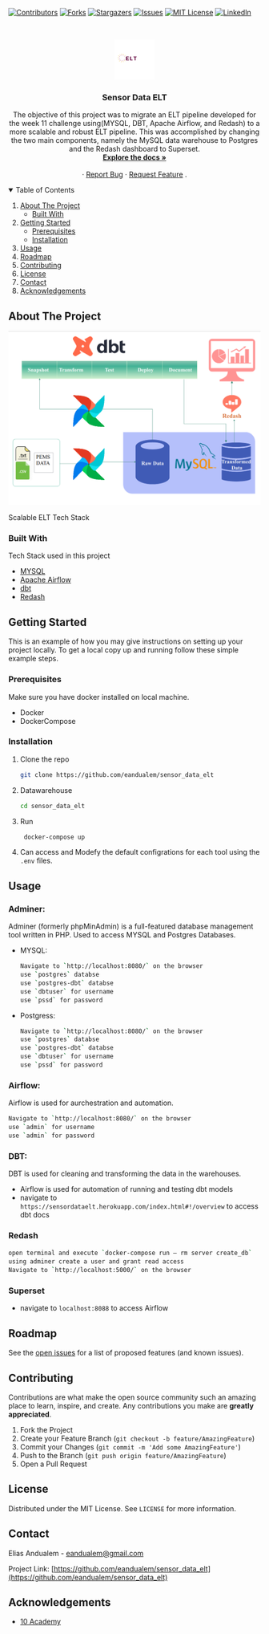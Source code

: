[![Contributors][contributors-shield]][contributors-url]
[![Forks][forks-shield]][forks-url]
[![Stargazers][stars-shield]][stars-url]
[![Issues][issues-shield]][issues-url]
[![MIT License][license-shield]][license-url]
[![LinkedIn][linkedin-shield]][linkedin-url]



<!-- PROJECT LOGO -->
<br />
<p align="center">
  <a href="https://github.com/eandualem/sensor_data_elt">
    <img src="images/logo.png" alt="Logo" width="80" height="80">
  </a>

  <h3 align="center">Sensor Data ELT</h3>

  <p align="center">
    The objective of this project was to migrate an ELT pipeline developed for the week 11 challenge using(MYSQL, DBT, Apache Airflow, and Redash) to a more scalable and robust ELT pipeline. This was accomplished by changing the two main components, namely the MySQL data warehouse to Postgres and the Redash dashboard to Superset.
    <br />
    <a href="https://sensordataelt.herokuapp.com/index.html"><strong>Explore the docs »</strong><a>
    <br />
    <br />
    ·
    <a href="https://github.com/eandualem/sensor_data_elt/issues">Report Bug</a>
    ·
    <a href="https://github.com/eandualem/sensor_data_elt/issues">Request Feature</a>
    .
  </p>
</p>



<!-- TABLE OF CONTENTS -->
<details open="open">
  <summary>Table of Contents</summary>
  <ol>
    <li>
      <a href="#about-the-project">About The Project</a>
      <ul>
        <li><a href="#built-with">Built With</a></li>
      </ul>
    </li>
    <li>
      <a href="#getting-started">Getting Started</a>
      <ul>
        <li><a href="#prerequisites">Prerequisites</a></li>
        <li><a href="#installation">Installation</a></li>
      </ul>
    </li>
    <li><a href="#usage">Usage</a></li>
    <li><a href="#roadmap">Roadmap</a></li>
    <li><a href="#contributing">Contributing</a></li>
    <li><a href="#license">License</a></li>
    <li><a href="#contact">Contact</a></li>
    <li><a href="#acknowledgements">Acknowledgements</a></li>
  </ol>
</details>



<!-- ABOUT THE PROJECT -->
## About The Project

[![Product Name Screen Shot][product-screenshot]](https://example.com)

Scalable ELT Tech Stack

### Built With

Tech Stack used in this project
* [MYSQL](https://getbootstrap.com)
* [Apache Airflow](https://jquery.com)
* [dbt](https://laravel.com)
* [Redash](https://laravel.com)


<!-- GETTING STARTED -->
## Getting Started

This is an example of how you may give instructions on setting up your project locally.
To get a local copy up and running follow these simple example steps.

### Prerequisites

Make sure you have docker installed on local machine.
* Docker
* DockerCompose
  
### Installation

1. Clone the repo
   ```sh
   git clone https://github.com/eandualem/sensor_data_elt
   ```
2. Datawarehouse
   ```sh
   cd sensor_data_elt
   ```
3. Run
   ```sh
    docker-compose up
   ```
4. Can access and Modefy the default configrations for each tool using the `.env` files.


<!-- USAGE EXAMPLES -->
## Usage

### Adminer: 
Adminer (formerly phpMinAdmin) is a full-featured database management tool written in PHP. Used to access MYSQL and Postgres Databases.
- MYSQL:
   ```sh
   Navigate to `http://localhost:8080/` on the browser
   use `postgres` databse
   use `postgres-dbt` databse
   use `dbtuser` for username
   use `pssd` for password
   ```
- Postgress:
   ```sh
   Navigate to `http://localhost:8080/` on the browser
   use `postgres` databse
   use `postgres-dbt` databse
   use `dbtuser` for username
   use `pssd` for password
   ```
### Airflow: 
  Airflow is used for aurchestration and automation.
   ```sh
   Navigate to `http://localhost:8080/` on the browser
   use `admin` for username
   use `admin` for password
   ```
### DBT:
DBT is used for cleaning and transforming the data in the warehouses. 
- Airflow is used for automation of running and testing dbt models
- navigate to `https://sensordataelt.herokuapp.com/index.html#!/overview` to access dbt docs

### Redash
   ```sh
   open terminal and execute `docker-compose run — rm server create_db`
   using adminer create a user and grant read access
   Navigate to `http://localhost:5000/` on the browser
   ```
### Superset
- navigate to `localhost:8088` to access Airflow 


<!-- ROADMAP -->
## Roadmap

See the [open issues](https://github.com/eandualem/sensor_data_elt/issues) for a list of proposed features (and known issues).



<!-- CONTRIBUTING -->
## Contributing

Contributions are what make the open source community such an amazing place to learn, inspire, and create. Any contributions you make are **greatly appreciated**.

1. Fork the Project
2. Create your Feature Branch (`git checkout -b feature/AmazingFeature`)
3. Commit your Changes (`git commit -m 'Add some AmazingFeature'`)
4. Push to the Branch (`git push origin feature/AmazingFeature`)
5. Open a Pull Request



<!-- LICENSE -->
## License

Distributed under the MIT License. See `LICENSE` for more information.



<!-- CONTACT -->
## Contact

Elias Andualem - eandualem@gmail.com

Project Link: [https://github.com/eandualem/sensor_data_elt](https://github.com/eandualem/sensor_data_elt)



<!-- ACKNOWLEDGEMENTS -->
## Acknowledgements
* [10 Academy](https://www.10academy.org/)



<!-- MARKDOWN LINKS & IMAGES -->
<!-- https://www.markdownguide.org/basic-syntax/#reference-style-links -->
[contributors-shield]: https://img.shields.io/github/contributors/eandualem/sensor_data_elt.svg?style=for-the-badge
[contributors-url]: https://github.com/eandualem/sensor_data_elt/graphs/contributors
[forks-shield]: https://img.shields.io/github/forks/eandualem/sensor_data_elt.svg?style=for-the-badge
[forks-url]: https://github.com/eandualem/sensor_data_elt/network/members
[stars-shield]: https://img.shields.io/github/stars/eandualem/sensor_data_elt.svg?style=for-the-badge
[stars-url]: https://github.com/eandualem/sensor_data_elt/stargazers
[issues-shield]: https://img.shields.io/github/issues/eandualem/sensor_data_elt.svg?style=for-the-badge
[issues-url]: https://github.com/eandualem/sensor_data_elt/issues
[license-shield]: https://img.shields.io/github/license/eandualem/sensor_data_elt.svg?style=for-the-badge
[license-url]: https://github.com/eandualem/sensor_data_elt/blob/master/LICENSE.txt
[linkedin-shield]: https://img.shields.io/badge/-LinkedIn-black.svg?style=for-the-badge&logo=linkedin&colorB=555
[linkedin-url]: https://www.linkedin.com/in/elias-andualem-94a9a7195/
[product-screenshot]: images/architecture.png

